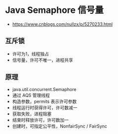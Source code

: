 # Java Semaphore 信号量
- https://www.cnblogs.com/nullzx/p/5270233.html

## 互斥锁
- 许可为1，线程独占
- 信号量，许可不唯一，进程共享

## 原理
- java.util.concurrent.Semaphore
- 通过 AQS 管理线程
- 构造参数，permits 表示许可参数
- 线程运行时获得许可，许可数减一
- 获取失败，进程阻塞
- 结束时释放许可，许可数加一
- 创建时，可指定公平性，NonfairSync / FairSync

